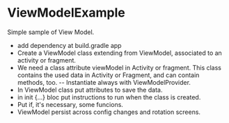 # ViewModelExample

Simple sample of View Model.

- add dependency at build.gradle app
- Create a ViewModel class extending from ViewModel, associated to an activity or fragment.
- We need a class attribute viewModel in Activity or fragment. This class contains the used data in Activity or Fragment, and can contain methods, too.
-- Instantiate always with ViewModelProvider.
- In ViewModel class put attributes to save the data.
- in init {...} bloc put instructions to run when the class is created.
- Put if, it's necessary, some funcions.
- ViewModel persist across config changes and rotation screens.

